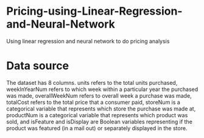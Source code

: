 # Pricing-using-Linear-Regression-and-Neural-Network
Using linear regression and neural network to do pricing analysis
# Data source
The dataset has 8 columns. units refers to the total units purchased, weekInYearNum refers to which week within a particular year the purchased was made, overallWeekNum refers to overall week a purchase was made, totalCost refers to the total price that a consumer paid, storeNum is a categorical variable that represents which store the purchase was made at, productNum is a categorical variable that represents which product was sold, and isFeature and isDisplay are Boolean variables representing if the product was featured (in a mail out) or separately displayed in the store.

